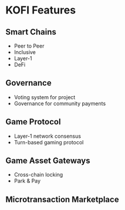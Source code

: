 # KOFI Features

## Smart Chains
 * Peer to Peer
 * Inclusive
 * Layer-1
 * DeFi

## Governance
 * Voting system for project
 * Governance for community payments

## Game Protocol
 * Layer-1 network consensus
 * Turn-based gaming protocol

## Game Asset Gateways
 * Cross-chain locking
 * Park & Pay

## Microtransaction Marketplace
